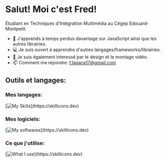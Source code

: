 # Salut! Moi c'est Fred!

 Étudiant en Techniques d'Intégration Multimédia au Cégep Edouard-Montpetit.

 
- 🌱 J'apprends à temps perdus davantage sur JavaScript ainsi que les autres librairies.
- :computer: Je suis ouvert à apprendre d'autres langages/frameworks/librairies.
- :art: Je suis également interessé par le design et le montage vidéo.
- 📫 Comment me rejoindre: f.lagace17@gmail.com

## **Outils et langages:**

### Mes langages:
[![My Skills](https://skillicons.dev/icons?i=html,css,js,sass,)](https://skillicons.dev)

### Mes logiciels:
[![My softwares](https://skillicons.dev/icons?i=ae,ai,blender,figma,github,vscode,webstorm,)](https://skillicons.dev)

### Ce que j'utilise:
[![What I use](https://skillicons.dev/icons?i=discord,gmail,linkedin,netlify,nodejs,npm,wordpress,)](https://skillicons.dev)

